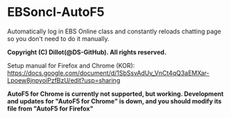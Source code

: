 # EBSoncl-AutoF5
Automatically log in EBS Online class and constantly reloads chatting page so you don't need to do it manually.

**Copyright (C) Dillot(@DS-GitHub). All rights reserved.**

Setup manual for Firefox and Chrome (KOR): https://docs.google.com/document/d/1SbSsvAdUv_VnCt4qQ3aEMXar-Lpoew8jnpyoiPzfBzU/edit?usp=sharing

**AutoF5 for Chrome is currently not supported, but working. Development and updates for "AutoF5 for Chrome" is down, and you should modify its file from "AutoF5 for Firefox"**
